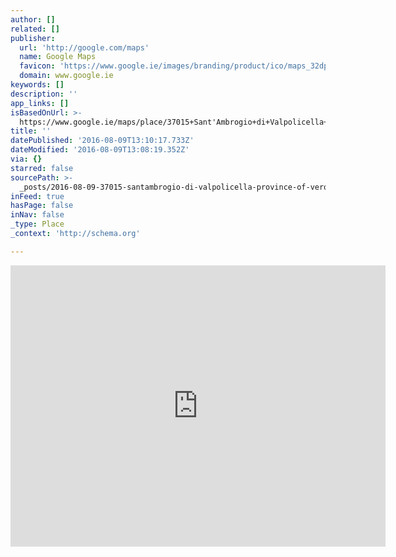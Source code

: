 ```yaml
---
author: []
related: []
publisher:
  url: 'http://google.com/maps'
  name: Google Maps
  favicon: 'https://www.google.ie/images/branding/product/ico/maps_32dp.ico'
  domain: www.google.ie
keywords: []
description: ''
app_links: []
isBasedOnUrl: >-
  https://www.google.ie/maps/place/37015+Sant'Ambrogio+di+Valpolicella+Province+of+Verona,+Italy/@45.5188638,10.8011842,13z/data=!3m1!4b1!4m5!3m4!1s0x4781e5699f20cc07:0xaa4aca7e9d868e3!8m2!3d45.5217023!4d10.8379339
title: ''
datePublished: '2016-08-09T13:10:17.733Z'
dateModified: '2016-08-09T13:08:19.352Z'
via: {}
starred: false
sourcePath: >-
  _posts/2016-08-09-37015-santambrogio-di-valpolicella-province-of-verona-ital.md
inFeed: true
hasPage: false
inNav: false
_type: Place
_context: 'http://schema.org'

---
```

<iframe src="https://cdn.embedly.com/widgets/media.html?src=https%3A%2F%2Fwww.google.com%2Fmaps%2Fembed%2Fv1%2Fplace%3Fcenter%3D45.5188638%252C10.8011842%26key%3DAIzaSyBctFF2JCjitURssT91Am-_ZWMzRaYBm4Q%26zoom%3D13%26q%3D37015%2BSant%27Ambrogio%2Bdi%2BValpolicella%2BProvince%2Bof%2BVerona%2C%2BItaly&amp;url=https%3A%2F%2Fwww.google.ie%2Fmaps%2Fplace%2F37015%2BSant%27Ambrogio%2Bdi%2BValpolicella%2BProvince%2Bof%2BVerona%2C%2BItaly%2F%4045.5188638%2C10.8011842%2C13z%2Fdata%3D%213m1%214b1%214m5%213m4%211s0x4781e5699f20cc07%3A0xaa4aca7e9d868e3%218m2%213d45.5217023%214d10.8379339%3Fdg%3Ddbrw%26newdg%3D1&amp;image=http%3A%2F%2Fmaps-api-ssl.google.com%2Fmaps%2Fapi%2Fstaticmap%3Fcenter%3D45.5188638%2C10.8011842%26zoom%3D15%26size%3D250x250%26sensor%3Dfalse&amp;key=b7d04c9b404c499eba89ee7072e1c4f7&amp;type=text%2Fhtml&amp;schema=google" width="600" height="450" scrolling="no" frameborder="0" allowfullscreen="" style=""></iframe>